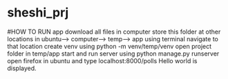 # sheshi_prj
#HOW TO RUN app
download all files in computer
store this folder at other locations in ubuntu--> computer--> temp--> app
using terminal navigate to that location
create venv using python -m venv/temp/venv
open project folder in temp/app
start and run server using python manage.py runserver
open firefox in ubuntu and type localhost:8000/polls
Hello world is displayed.
